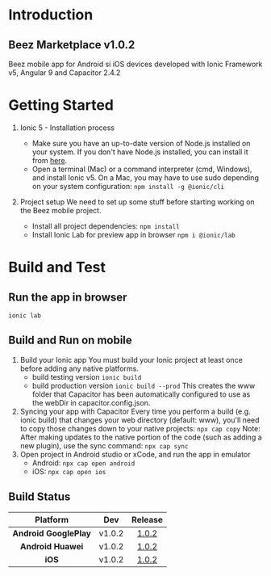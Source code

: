 # Introduction 
## Beez Marketplace v1.0.2
Beez mobile app for Android si iOS devices developed with Ionic Framework v5, Angular 9 and Capacitor 2.4.2

# Getting Started
1.	Ionic 5 - Installation process
    - Make sure you have an up-to-date version of Node.js installed on your system. If you don't have Node.js installed, you can install it from [here](https://nodejs.org/en/download/).
    - Open a terminal (Mac) or a command interpreter (cmd, Windows), and install Ionic v5.
    On a Mac, you may have to use sudo depending on your system configuration: 
    `npm install -g @ionic/cli`

2. Project setup
    We need to set up some stuff before starting working on the Beez mobile project.
    - Install all project dependencies:
    `npm install`
    - Install Ionic Lab for preview app in browser
    `npm i @ionic/lab`

# Build and Test
## Run the app in browser 
`ionic lab`

## Build and Run on mobile
1. Build your Ionic app
You must build your Ionic project at least once before adding any native platforms.
    - build testing version
    `ionic build`
    - build production version 
    `ionic build --prod`
This creates the www folder that Capacitor has been automatically configured to use as the webDir in capacitor.config.json.
2. Syncing your app with Capacitor
Every time you perform a build (e.g. ionic build) that changes your web directory (default: www), you'll need to copy those changes down to your native projects:
`npx cap copy`
Note: After making updates to the native portion of the code (such as adding a new plugin), use the sync command:
`npx cap sync`
3. Open project in Android studio or xCode, and run the app in emulator
    - Android: `npx cap open android`
    - iOS: `npx cap open ios`

## Build Status
| __Platform__            | __Dev__    | __Release__ |
|:-----------------------:|:----------:|:-----------:|
| __Android GooglePlay__  | v1.0.2     | [1.0.2]() |
| __Android Huawei__      | v1.0.2     | [1.0.2]() |
| __iOS__                 | v1.0.2     | [1.0.2]() |
